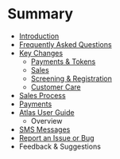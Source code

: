 # Summary

* [Introduction](README.md)
* [Frequently Asked Questions](frequently-asked-questions.md)
* [Key Changes](keychanges/README.md)
  * [Payments & Tokens](keychanges/payments-and-tokens.md)
  * [Sales](keychanges/sales.md)
  * [Screening & Registration](keychanges/gitbook.md)
  * [Customer Care](keychanges/writing.md)
* [Sales Process](testpage.md)
* [Payments](PAYMENTS.md)
* [Atlas User Guide](atlas-user-guide/README.md)
  * Overview
* [SMS Messages](sms-messages.md)
* [Report an Issue or Bug](atlas-issue-reporting.md)
* Feedback & Suggestions

